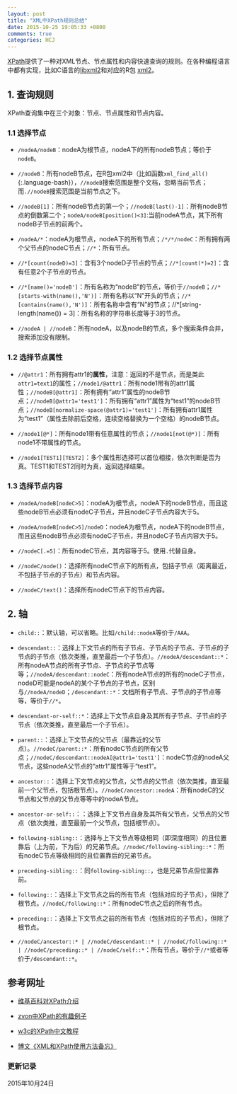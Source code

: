 ```yaml
---
layout: post
title: "XML中XPath规则总结"
date: 2015-10-25 19:05:33 +0800
comments: true
categories: HCJ
---
```


[XPath](http://www.w3.org/TR/xpath-30/)提供了一种对XML节点、节点属性和内容快速查询的规则。在各种编程语言中都有实现，比如C语言的[libxml2](http://www.xmlsoft.org/)和对应的R包 [xml2](https://cran.r-project.org/web/packages/xml2/index.html)。

## 1. 查询规则 ##

XPath查询集中在三个对象：节点、节点属性和节点内容。

### 1.1 选择节点 ###

* `/nodeA/nodeB`：nodeA为根节点，nodeA下的所有nodeB节点；等价于`nodeB`。

* `//nodeB`：所有nodeB节点，在R包xml2中（比如函数`xml_find_all()`{:.language-bash}），`//nodeB`搜索范围是整个文档，忽略当前节点；而`.//nodeB`搜索范围是当前节点之下。

<!--more-->

* `//nodeB[1]`：所有nodeB节点的第一个；`//nodeB[last()-1]`：所有nodeB节点的倒数第二个；`nodeA/nodeB[position()<3]`:当前nodeA节点，其下所有nodeB子节点的前两个。

* `/nodeA/*`：nodeA为根节点，nodeA下的所有节点；`/*/*/nodeC`：所有拥有两个父节点的nodeC节点；`//*`：所有节点。

* `//*[count(nodeD)=3]`：含有3个nodeD子节点的节点；`//*[count(*)=2]`：含有任意2个子节点的节点。

* `//*[name()='nodeB']`：所有名称为“nodeB”的节点，等价于`//nodeB`；`//*[starts-with(name(),'N')]`：所有名称以“N”开头的节点；`//*[contains(name(),'N')]`：所有名称中含有“N”的节点；//*[string-length(name()) = 3]：所有名称的字符串长度等于3的节点。


* `//nodeA | //nodeB`：所有nodeA，以及nodeB的节点，多个搜索条件合并，搜索添加没有限制。


### 1.2 选择节点属性 ###

* `//@attr1`：所有拥有attr1的**属性**，注意：返回的不是节点，而是类此`attr1=text1`的属性；`//node1/@attr1`：所有node1带有的attr1属性；`//nodeB[@attr1]`：所有拥有“attr1”属性的nodeB节点；`//nodeB[@attr1='test1']`：所有拥有“attr1”属性为“test1”的nodeB节点；`//nodeB[normalize-space(@attr1)='test1']`：所有拥有attr1属性为“test1”（属性去除前后空格，连续空格替换为一个空格）的nodeB节点。

* `//node1[@*]`：所有node1带有任意属性的节点；`//node1[not(@*)]`：所有node1不带属性的节点。

* `//node1[TEST1][TEST2]`：多个属性形选择可以首位相接，依次判断是否为真。TEST1和TEST2同时为真，返回选择结果。


### 1.3 选择节点内容 ###

* `/nodeA/nodeB[nodeC>5]`：nodeA为根节点，nodeA下的nodeB节点，而且这些nodeB节点必须有nodeC子节点，并且nodeC子节点内容大于5。

* `/nodeA/nodeB[nodeC>5]/nodeD`：nodeA为根节点，nodeA下的nodeB节点，而且这些nodeB节点必须有nodeC子节点，并且nodeC子节点内容大于5。

* `//nodeC[.=5]`：所有nodeC节点，其内容等于5。使用`.`代替自身。

* `//nodeC/node()`：选择所有nodeC节点下的所有点，包括子节点（距离最近，不包括子节点的子节点）和节点内容。

* `//nodeC/text()`：选择所有nodeC节点下的节点内容。


## 2. 轴 ##

* `child::`：默认轴，可以省略。比如`/child::nodeA`等价于`/AAA`。

* `descendant::`：选择上下文节点的所有子节点、子节点的子节点、子节点的子节点的子节点（依次类推，直至最后一个子节点）。`//nodeA/descendant::*`：所有nodeA节点的所有子节点、子节点的子节点等等；`//nodeA/descendant::nodeC`：所有nodeA节点的所有的nodeC子节点，nodeD可能是nodeA的某个子节点的子节点，区别与`//nodeA/nodeD`；`/descendant::*`：文档所有子节点、子节点的子节点等等，等价于`//*`。

* `descendant-or-self::*`：选择上下文节点自身及其所有子节点、子节点的子节点（依次类推，直至最后一个子节点）。

* `parent::`：选择上下文节点的父节点（最靠近的父节点）。`//nodeC/parent::*`：所有nodeC节点的所有父节点；`//nodeC/descendant::nodeA[@attr1='test1']`：nodeC节点的nodeA父节点，这些nodeA父节点的“attr1”属性等于“test1”。

* `ancestor::`：选择上下文节点的父节点，父节点的父节点（依次类推，直至最前一个父节点，包括根节点）。`//nodeC/ancestor::nodeA`：所有nodeC的父节点和父节点的父节点等等中的nodeA节点。

* `ancestor-or-self::`：：选择上下文节点自身及其所有父节点，父节点的父节点（依次类推，直至最前一个父节点，包括根节点）。

* `following-sibling::`：选择与上下文节点等级相同（即深度相同）的且位置靠后（上为前，下为后）的兄弟节点。`//nodeC/following-sibling::*`：所有nodeC节点等级相同的且位置靠后的兄弟节点。

* `preceding-sibling::`：同`following-sibling::`，也是兄弟节点但位置靠前。

* `following::`：选择上下文节点之后的所有节点（包括对应的子节点），但除了根节点。`//nodeC/following::*`：所有nodeC节点之后的所有节点。

* `preceding::`：选择上下文节点之前的所有节点（包括对应的子节点），但除了根节点。

* `//nodeC/ancestor::* | //nodeC/descendant::* | //nodeC/following::* | //nodeC/preceding::* | //nodeC/self::*`：所有节点，等价于`//*`或者等价于`/descendant::*`。





## 参考网址 ##

* [维基百科对XPath介绍](https://zh.wikipedia.org/wiki/XPath)

* [zvon中XPath的有趣例子](http://www.zvon.org/xxl/XPathTutorial/General_chi/examples.html)

* [w3c的XPath中文教程](http://www.w3school.com.cn/xpath/index.asp)

* [博文《XML和XPath使用方法备忘》](http://xccds1977.blogspot.sg/2013/02/xmlxpath.html)


### 更新记录 ###

2015年10月24日
